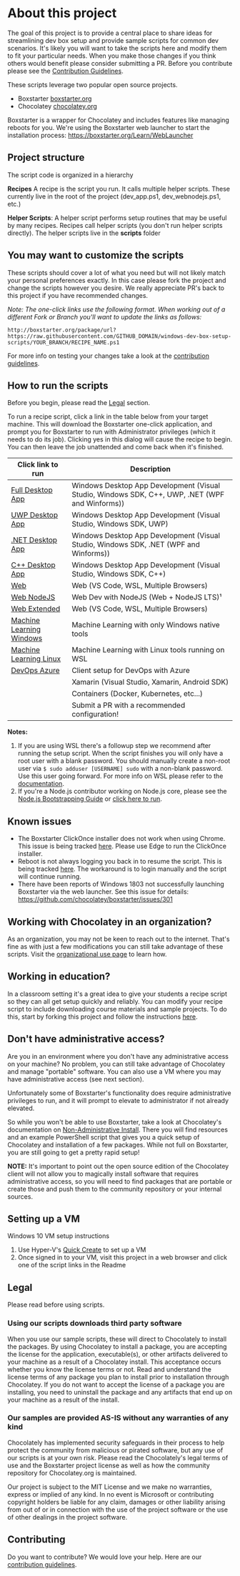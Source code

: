 # About this project

The goal of this project is to provide a central place to share ideas for streamlining dev box setup and provide sample scripts for common dev scenarios. It's likely you will want to take the scripts here and modify them to fit your particular needs. When you make those changes if you think others would benefit please consider submitting a PR. Before you contribute please see the [Contribution Guidelines](CONTRIBUTING.md).

These scripts leverage two popular open source projects.

- Boxstarter [boxstarter.org](http://boxstarter.org)
- Chocolatey [chocolatey.org](http://chocolatey.org)

Boxstarter is a wrapper for Chocolatey and includes features like managing reboots for you. We're using the Boxstarter web launcher to start the installation process:
<https://boxstarter.org/Learn/WebLauncher>

## Project structure

The script code is organized in a hierarchy

**Recipes**
A recipe is the script you run.  It calls multiple helper scripts.  These currently live in the root of the project (dev_app.ps1, dev_webnodejs.ps1, etc.) 

**Helper Scripts**: A helper script performs setup routines that may be useful by many recipes. Recipes call helper scripts (you don't run helper scripts directly).  The helper scripts live in the **scripts** folder

## You may want to customize the scripts

These scripts should cover a lot of what you need but will not likely match your personal preferences exactly. In this case please fork the project and change the scripts however you desire. We really appreciate PR's back to this project if you have recommended changes.

*Note: The one-click links use the following format.  When working out of a different Fork or Branch you'll want to update the links as follows:*

`http://boxstarter.org/package/url?https://raw.githubusercontent.com/GITHUB_DOMAIN/windows-dev-box-setup-scripts/YOUR_BRANCH/RECIPE_NAME.ps1`

For more info on testing your changes take a look at the [contribution guidelines](CONTRIBUTING.md).

## How to run the scripts

Before you begin, please read the [Legal](#Legal) section.

To run a recipe script, click a link in the table below from your target machine. This will download the Boxstarter one-click application, and prompt you for Boxstarter to run with Administrator privileges (which it needs to do its job). Clicking yes in this dialog will cause the recipe to begin. You can then leave the job unattended and come back when it's finished.

|Click link to run  |Description  |
|---------|---------|
|[Full Desktop App](http://boxstarter.org/package/url?https://raw.githubusercontent.com/rise05/windows-dev-box-setup-scripts/master/dev_app.ps1') | Windows Desktop App Development (Visual Studio, Windows SDK, C++, UWP, .NET (WPF and Winforms)) |
|[UWP Desktop App](http://boxstarter.org/package/url?https://raw.githubusercontent.com/rise05/windows-dev-box-setup-scripts/master/dev_app_desktop_uwp.ps1')     | Windows Desktop App Development (Visual Studio, Windows SDK, UWP) |
|[.NET Desktop App](http://boxstarter.org/package/url?https://raw.githubusercontent.com/rise05/windows-dev-box-setup-scripts/master/dev_app_desktop_.NET.ps1')     | Windows Desktop App Development (Visual Studio, Windows SDK, .NET (WPF and Winforms)) |
|[C++ Desktop App](http://boxstarter.org/package/url?https://raw.githubusercontent.com/rise05/windows-dev-box-setup-scripts/master/dev_app_desktop_cplusplus.ps1')  | Windows Desktop App Development (Visual Studio, Windows SDK, C++) |
|[Web](http://boxstarter.org/package/url?https://raw.githubusercontent.com/rise05/windows-dev-box-setup-scripts/master/dev_web.ps1') | Web (VS Code, WSL, Multiple Browsers)        |
|[Web NodeJS](http://boxstarter.org/package/url?https://raw.githubusercontent.com/rise05/windows-dev-box-setup-scripts/master/dev_web_nodejs.ps1')     | Web Dev with NodeJS (Web + NodeJS LTS)¹        |
|[Web Extended](http://boxstarter.org/package/url?https://raw.githubusercontent.com/rise05/windows-dev-box-setup-scripts/master/dev_web_extended.ps1') | Web (VS Code, WSL, Multiple Browsers)        |
|[Machine Learning Windows](http://boxstarter.org/package/url?https://raw.githubusercontent.com/rise05/windows-dev-box-setup-scripts/master/dev_ml_windows.ps1')| Machine Learning with only Windows native tools        |
|[Machine Learning Linux](http://boxstarter.org/package/url?https://raw.githubusercontent.com/rise05/windows-dev-box-setup-scripts/master/dev_ml_wsl.ps1')| Machine Learning with Linux tools running on WSL        |
|[DevOps Azure](http://boxstarter.org/package/url?https://raw.githubusercontent.com/rise05/windows-dev-box-setup-scripts/master/devops_azure.ps1')| Client setup for DevOps with Azure      |
|     | Xamarin (Visual Studio, Xamarin, Android SDK) |
|     | Containers (Docker, Kubernetes, etc...)        |
|     | Submit a PR with a recommended configuration!        |

**Notes:**

1. If you are using WSL there's a followup step we recommend after running the setup script. When the script finishes you will only have a root user with a blank password. You should  manually create a non-root user via `$ sudo adduser [USERNAME] sudo`
with a non-blank password. Use this user going forward. For more info on WSL please refer to the [documentation](https://docs.microsoft.com/en-us/windows/wsl/about).
2. If you're a Node.js contributor working on Node.js core, please see the [Node.js Bootstrapping Guide](https://github.com/nodejs/node/tree/master/tools/bootstrap) or [click here to run](http://boxstarter.org/package/nr/url?https://raw.githubusercontent.com/nodejs/node/master/tools/bootstrap/windows_boxstarter).

## Known issues

- The Boxstarter ClickOnce installer does not work when using Chrome.  This issue is being tracked [here](https://github.com/chocolatey/boxstarter/issues/345). Please use Edge to run the ClickOnce installer.
- Reboot is not always logging you back in to resume the script.  This is being tracked [here](https://github.com/chocolatey/boxstarter/issues/318).  The workaround is to login manually and the script will continue running. 
- There have been reports of Windows 1803 not successfully launching Boxstarter via the web launcher. See this issue for details: <https://github.com/chocolatey/boxstarter/issues/301>

## Working with Chocolatey in an organization?

As an organization, you may not be keen to reach out to the internet. That's fine as with just a few modifications you can still take advantage of these scripts. Visit the [organizational use page](ORGANIZATION.md) to learn how.

## Working in education?

In a classroom setting it's a great idea to give your students a recipe script so they can all get setup quickly and reliably. You can modify your recipe script to include downloading course materials and sample projects.  To do this, start by forking this project and follow the instructions [here](#you-may-want-to-customize-the-scripts).

## Don't have administrative access?

Are you in an environment where you don't have any administrative access on your machine? No problem, you can still take advantage of Chocolatey and manage "portable" software. You can also use a VM where you may have administrative access (see next section).

Unfortunately some of Boxstarter's functionality does require administrative privileges to run, and it will prompt to elevate to administrator if not already elevated.

So while you won't be able to use Boxstarter, take a look at Chocolatey's documentation on [Non-Administrative Install](https://chocolatey.org/install#non-administrative-install). There you will find resources and an example PowerShell script that gives you a quick setup of Chocolatey and installation of a few packages. While not full on Boxstarter, you are still going to get a pretty rapid setup!

**NOTE:**
It's important to point out the open source edition of the Chocolatey client will not allow you to magically install software that requires administrative access, so you will need to find packages that are portable or create those and push them to the community repository or your internal sources.

## Setting up a VM

Windows 10 VM setup instructions

1. Use Hyper-V's [Quick Create](https://docs.microsoft.com/en-us/virtualization/hyper-v-on-windows/quick-start/quick-create-virtual-machine) to set up a VM
2. Once signed in to your VM, visit this project in a web browser and click one of the script links in the Readme

## Legal

Please read before using scripts.

### Using our scripts downloads third party software

When you use our sample scripts, these will direct to Chocolately to install the packages.
By using Chocolatey to install a package, you are accepting the license for the application, executable(s), or other artifacts delivered to your machine as a result of a Chocolatey install. This acceptance occurs whether you know the license terms or not. Read and understand the license terms of any package you plan to install prior to installation through Chocolatey. If you do not want to accept the license of a package you are installing, you need to uninstall the package and any artifacts that end up on your machine as a result of the install.

### Our samples are provided AS-IS without any warranties of any kind

Chocolately has implemented security safeguards in their process to help protect the community from malicious or pirated software, but any use of our scripts is at your own risk.  Please read the Chocolately's legal terms of use and the Boxstarter project license as well as how the community repository for Chocolatey.org is maintained.

Our project is subject to the MIT License and we make no warranties, express or implied of any kind.   In no event is Microsoft or contributing copyright holders be liable for any claim, damages or other liability arising from out of or in connection with the use of the project software or the use of other dealings in the project software.

## Contributing

Do you want to contribute? We would love your help. Here are our [contribution guidelines](CONTRIBUTING.md).
